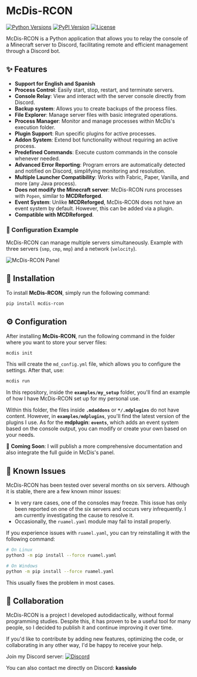 # McDis-RCON
[![Python Versions](https://img.shields.io/pypi/pyversions/mcdis_rcon.svg?maxAge=3600)](https://pypi.org/project/mcdis_rcon)
[![PyPI Version](https://img.shields.io/pypi/v/mcdis_rcon.svg)](https://pypi.org/project/mcdis_rcon)
[![License](https://img.shields.io/github/license/mjpr-3435/McDis-RCON.svg)](https://github.com/mjpr-3435/McDis-RCON/blob/master/LICENSE)

McDis-RCON is a Python application that allows you to relay the console of a Minecraft server to Discord, facilitating remote and efficient management through a Discord bot.

## ✨ Features

- **Support for English and Spanish**
- **Process Control**: Easily start, stop, restart, and terminate servers.
- **Console Relay**: View and interact with the server console directly from Discord.
- **Backup system**: Allows you to create backups of the process files.
- **File Explorer**: Manage server files with basic integrated operations.
- **Process Manager**: Monitor and manage processes within McDis's execution folder.
- **Plugin Support**: Run specific plugins for active processes.
- **Addon System**: Extend bot functionality without requiring an active process.
- **Predefined Commands**: Execute custom commands in the console whenever needed.
- **Advanced Error Reporting**: Program errors are automatically detected and notified on Discord, simplifying monitoring and resolution.
- **Multiple Launcher Compatibility**: Works with Fabric, Paper, Vanilla, and more (any Java process).
- **Does not modify the Minecraft server**: McDis-RCON runs processes with `Popen`, similar to **MCDReforged**.
- **Event System**: Unlike **MCDReforged**, McDis-RCON does not have an event system by default. However, this can be added via a plugin.
- **Compatible with MCDReforged**.

### 📌 Configuration Example
McDis-RCON can manage multiple servers simultaneously. Example with three servers (`smp`, `cmp`, `mmp`) and a network (`velocity`).

![McDis-RCON Panel](https://i.imgur.com/lE4GRIV.png)

## 🚀 Installation

To install **McDis-RCON**, simply run the following command:

```sh
pip install mcdis-rcon
```

## ⚙️ Configuration

After installing **McDis-RCON**, run the following command in the folder where you want to store your server files:

```sh
mcdis init
```

This will create the `md_config.yml` file, which allows you to configure the settings. After that, use:

```sh
mcdis run
```

In this repository, inside the **`examples/my_setup`** folder, you'll find an example of how I have McDis-RCON set up for my personal use.

Within this folder, the files inside **`.mdaddons`** or **`*/.mdplugins`** do not have content. However, in **`examples/mdplugins`**, you'll find the latest version of the plugins I use. As for the **mdplugin**: **`events`**, which adds an event system based on the console output, you can modify or create your own based on your needs.

📌 **Coming Soon**: I will publish a more comprehensive documentation and also integrate the full guide in McDis's panel.

## 🚧 Known Issues

McDis-RCON has been tested over several months on six servers. Although it is stable, there are a few known minor issues:

- In very rare cases, one of the consoles may freeze. This issue has only been reported on one of the six servers and occurs very infrequently. I am currently investigating the cause to resolve it.
- Occasionally, the `ruamel.yaml` module may fail to install properly.

If you experience issues with `ruamel.yaml`, you can try reinstalling it with the following command:

```sh
# On Linux
python3 -m pip install --force ruamel.yaml

# On Windows
python -m pip install --force ruamel.yaml
```

This usually fixes the problem in most cases.

## 🤝 Collaboration

McDis-RCON is a project I developed autodidactically, without formal programming studies. Despite this, it has proven to be a useful tool for many people, so I decided to publish it and continue improving it over time.

If you'd like to contribute by adding new features, optimizing the code, or collaborating in any other way, I'd be happy to receive your help.

Join my Discord server:
[![Discord](https://img.shields.io/badge/Join-Discord-5865F2?logo=discord&logoColor=white)](https://discord.gg/xB9N38HBJY)

You can also contact me directly on Discord: **kassiulo**